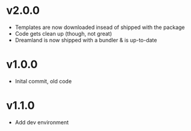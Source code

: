 # v2.0.0

- Templates are now downloaded insead of shipped with the package
- Code gets clean up (though, not great)
- Dreamland is now shipped with a bundler & is up-to-date

# v1.0.0

- Inital commit, old code

# v1.1.0

- Add dev environment
